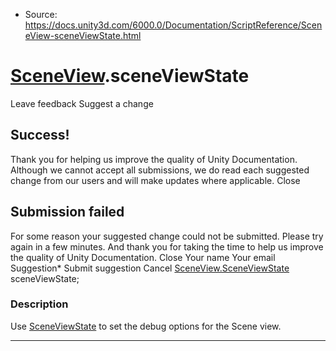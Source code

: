 * Source: https://docs.unity3d.com/6000.0/Documentation/ScriptReference/SceneView-sceneViewState.html

#  [SceneView](https://docs.unity3d.com/6000.0/Documentation/ScriptReference/SceneView.html).sceneViewState
Leave feedback
Suggest a change
## Success!
Thank you for helping us improve the quality of Unity Documentation. Although we cannot accept all submissions, we do read each suggested change from our users and will make updates where applicable.
Close
## Submission failed
For some reason your suggested change could not be submitted. Please <a>try again</a> in a few minutes. And thank you for taking the time to help us improve the quality of Unity Documentation.
Close
Your name Your email Suggestion* Submit suggestion
Cancel
[SceneView.SceneViewState](https://docs.unity3d.com/6000.0/Documentation/ScriptReference/SceneView.SceneViewState.html) sceneViewState; 
### Description
Use [SceneViewState](https://docs.unity3d.com/6000.0/Documentation/ScriptReference/SceneView.SceneViewState.html) to set the debug options for the Scene view.
* * *
